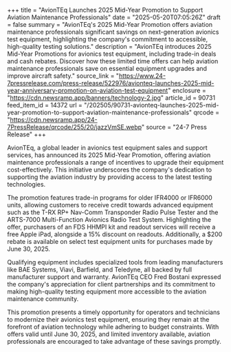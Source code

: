+++
title = "AvionTEq Launches 2025 Mid-Year Promotion to Support Aviation Maintenance Professionals"
date = "2025-05-20T07:05:26Z"
draft = false
summary = "AvionTEq's 2025 Mid-Year Promotion offers aviation maintenance professionals significant savings on next-generation avionics test equipment, highlighting the company's commitment to accessible, high-quality testing solutions."
description = "AvionTEq introduces 2025 Mid-Year Promotions for avionics test equipment, including trade-in deals and cash rebates. Discover how these limited time offers can help aviation maintenance professionals save on essential equipment upgrades and improve aircraft safety."
source_link = "https://www.24-7pressrelease.com/press-release/522976/avionteq-launches-2025-mid-year-anniversary-promotion-on-aviation-test-equipment"
enclosure = "https://cdn.newsramp.app/banners/technology-2.jpg"
article_id = 90731
feed_item_id = 14372
url = "/202505/90731-avionteq-launches-2025-mid-year-promotion-to-support-aviation-maintenance-professionals"
qrcode = "https://cdn.newsramp.app/24-7PressRelease/qrcode/255/20/jazzVmSE.webp"
source = "24-7 Press Release"
+++

<p>AvionTEq, a global leader in avionics test equipment sales and support services, has announced its 2025 Mid-Year Promotion, offering aviation maintenance professionals a range of incentives to upgrade their equipment cost-effectively. This initiative underscores the company's dedication to supporting the aviation industry by providing access to the latest testing technologies.</p><p>The promotion features trade-in programs for older IFR4000 or IFR6000 units, allowing customers to receive credit towards advanced equipment such as the T-RX RP+ Nav-Comm Transponder Radio Pulse Tester and the ARTS-7000 Multi-Function Avionics Radio Test System. Highlighting the offer, purchasers of an FDS HHMPI kit and readout services will receive a free Apple iPad, alongside a 15% discount on readouts. Additionally, a $200 rebate is available on select test equipment units for purchases made by June 30, 2025.</p><p>Qualifying equipment includes specialized tools from leading manufacturers like BAE Systems, Viavi, Barfield, and Teledyne, all backed by full manufacturer support and warranty. AvionTEq CEO Fred Bostani expressed the company's appreciation for client partnerships and its commitment to making high-quality testing equipment more accessible to the aviation maintenance community.</p><p>This promotion presents a timely opportunity for operators and technicians to modernize their avionics test equipment, ensuring they remain at the forefront of aviation technology while adhering to budget constraints. With offers valid until June 30, 2025, and limited inventory available, aviation professionals are encouraged to take advantage of these savings promptly.</p>
